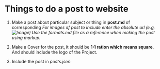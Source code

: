 # Things to do a post to website

1. Make a post about particular subject or thing in **post.md** of corresponding
_For images of post to include enter the absolute url (e.g, ![Image](/Posts/Post1/image.jpg "Credit to"))_ 
_Use the formats.md file as a reference when making the post using markup._

2. Make a Cover for the post, it should be **1:1 ration which means square**. And should include the logo of the Project. 

3. Include the post in _posts.json_ 